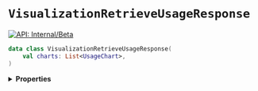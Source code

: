 # `VisualizationRetrieveUsageResponse`


[![API: Internal/Beta](https://img.shields.io/static/v1?label=API&message=Internal/Beta&color=red&style=flat-square)](/docs/developer-guide/core/api-conventions.md)



```kotlin
data class VisualizationRetrieveUsageResponse(
    val charts: List<UsageChart>,
)
```

<details>
<summary>
<b>Properties</b>
</summary>

<details>
<summary>
<code>charts</code>: <code><code><a href='https://kotlinlang.org/api/latest/jvm/stdlib/kotlin.collections/-list/'>List</a>&lt;<a href='#usagechart'>UsageChart</a>&gt;</code></code>
</summary>





</details>



</details>

